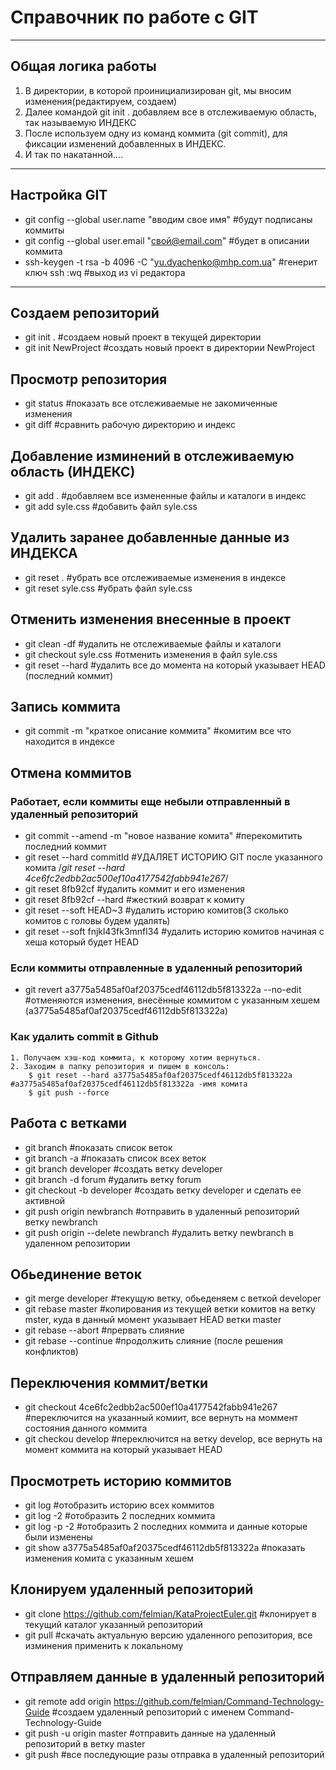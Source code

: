 # Справочник по работе с GIT
---
## Общая логика работы
1. В директории, в которой проинициализирован git, мы вносим изменения(редактируем, создаем)
2. Далее командой git init . добавляем все в отслеживаемую область, так называемую ИНДЕКС
3. После иcпользуем одну из команд коммита (git commit), для фиксации изменений добавленных в ИНДЕКС.
4. И так по накатанной....
---
## Настройка GIT
* git config --global user.name "вводим свое имя"	#будут подписаны коммиты
* git config --global user.email "свой@email.com"	#будет в описании коммита
* ssh-keygen -t rsa -b 4096 -C "yu.dyachenko@mhp.com.ua"	#генерит ключ ssh
  :wq	#выход из vi редактора
---

## Создаем репозиторий
* git init .	#создаем новый проект в текущей директории
* git init NewProject	#создать новый проект в директории NewProject

## Просмотр репозитория
* git status	#показать все отслеживаемые не закомиченные изменения
* git diff		#сравнить рабочую директорию и индекс 

## Добавление изминений в отслеживаемую область (ИНДЕКС)
* git add . 		#добавляем все измененные файлы и каталоги в индекс
* git add syle.css	#добавить файл syle.css

## Удалить заранее добавленные данные из ИНДЕКСА
* git reset . 			#убрать все отслеживаемые изменения в индексе
* git reset syle.css	#убрать файл syle.css

## Отменить изменения внесенные в проект
* git clean -df		#удалить не отслеживаемые файлы и каталоги
* git checkout syle.css		#отменить изменения в файл syle.css
* git reset --hard	#удалить все до момента на который указывает HEAD (последний коммит)

## Запись коммита
* git commit -m "краткое описание коммита"	#комитим все что находится в индексе

## Отмена коммитов
### Работает, если коммиты еще небыли отправленный в удаленный репозиторий
* git commit --amend -m "новое название комита"		#перекомитить последний коммит
* git reset --hard commitId 	#УДАЛЯЕТ ИСТОРИЮ GIT после указанного комита /*git reset --hard 4ce6fc2edbb2ac500ef10a4177542fabb941e267*/
* git reset 8fb92cf     	#удалить коммит и его изменения
* git reset 8fb92cf --hard  #жесткий возврат к комиту
* git reset --soft HEAD~3	#удалить историю комитов(3 сколько комитов с головы будем удалять)
* git reset --soft fnjkl43fk3mnfl34		#удалить историю комитов начиная с хеша который будет HEAD
### Если коммиты отправленные в удаленный репозиторий
* git revert a3775a5485af0af20375cedf46112db5f813322a --no-edit	#отменяются изменения, внесённые коммитом с указанным хешем (a3775a5485af0af20375cedf46112db5f813322a)
### Как удалить commit в Github
	1. Получаем хэш-код коммита, к которому хотим вернуться.
	2. Заходим в папку репозитория и пишем в консоль:
	    $ git reset --hard a3775a5485af0af20375cedf46112db5f813322a 	#a3775a5485af0af20375cedf46112db5f813322a -имя комита
	    $ git push --force

## Работа с ветками
* git branch		#показать список веток
* git branch -a		#показать список всех веток
* git branch developer	#создать ветку developer
* git branch -d forum 	#удалить ветку forum
* git checkout -b developer	#создать ветку developer и сделать ее активной
* git push origin newbranch	#отправить в удаленный репозиторий ветку newbranch
* git push origin --delete newbranch	#удалить ветку newbranch в удаленном репозитории

## Обьединение веток
* git merge developer	#текущую ветку, обьеденяем с веткой developer
* git rebase master		#копирования из текущей ветки комитов на ветку mster, куда в данный момент указывает HEAD ветки master
* git rebase --abort	#прервать слияние
* git rebase --continue	#продолжить слияние (после решения конфликтов)
		
## Переключения коммит/ветки
* git checkout 4ce6fc2edbb2ac500ef10a4177542fabb941e267		#переключится на указанный комиит, все вернуть на моммент состояния данного коммита
* git checkou develop		#переключится на ветку develop, все вернуть на момент коммита на который указывает HEAD

## Просмотреть историю коммитов
* git log		#отобразить историю всех коммитов
* git log -2	#отобразить 2 последних коммита
* git log -p -2	#отобразить 2 последних коммита и данные которые были изменены
* git show a3775a5485af0af20375cedf46112db5f813322a	#показать изменения комита с указанным хешем

## Клонируем удаленный репозиторий
* git clone https://github.com/felmian/KataProjectEuler.git	#клонирует в текущий каталог указанный репозиторий
* git pull		#скачать актуальную версию удаленного репозитория, все изминения применить к локальному

## Отправляем данные в удаленный репозиторий
* git remote add origin https://github.com/felmian/Command-Technology-Guide		#создаем удаленный репозиторий с именем Command-Technology-Guide
* git push -u origin master		#отправить данные на удаленный репозиторий в ветку master
* git push		#все последующие разы отправка в удаленный репозиторий


